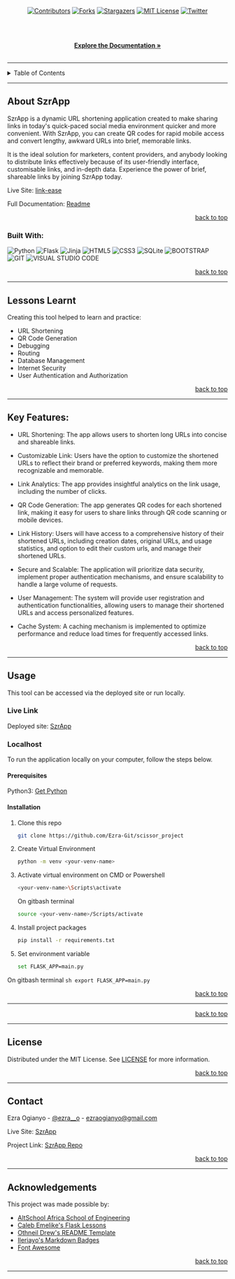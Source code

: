 <!-- Back to Top Navigation Anchor -->
<a name="readme-top"></a>

<!-- Project Shields -->
<div align="center">

  [![Contributors][contributors-shield]][contributors-url]
  [![Forks][forks-shield]][forks-url]
  [![Stargazers][stars-shield]][stars-url]
  [![MIT License][license-shield]][license-url]
  [![Twitter][twitter-shield]][twitter-url]
</div>

<!-- Project Logo -->
<br />
<div align="center">
  <a href="https://pythonanywhere.com">
  </a>
</div>

<br />

<div>
  <p align="center">
    <a href="https://github.com/Oluwatemmy/Link-Ease/blob/main/README.md"><strong>Explore the Documentation »</strong></a>
    <br /> 
    <br />
  </p>
</div>

---

<!-- Table of Contents -->
<details>
  <summary>Table of Contents</summary>
  <ol>
    <li>
      <a href="#about-SzrApp">About SzrApp</a>
      <ul>
        <li><a href="#built-with">Built With</a></li>
      </ul>
    </li>
    <li>
      <a href="#lessons-learnt">Lessons Learnt</a>
    </li>
    <li>
      <a href="#key-features">Key Features</a>
    </li>
    <li>
      <a href="#usage">Usage</a>
      <ul>
        <li><a href="#live-link">Live Link</a></li>
        <li>
          <a href="#localhost">Localhost</a>
          <ul>
            <li><a href="#prerequisites">Prerequisites</a></li>
            <li><a href="#installation">Installation</a></li>
          </ul>
        </li>
      </ul>
    </li>    
    <li><a href="#sample">Sample</a></li>
    <li><a href="#license">License</a></li>
    <li><a href="#contact">Contact</a></li>
    <li><a href="#acknowledgements">Acknowledgements</a></li>
  </ol>
  <p align="right"><a href="#readme-top">back to top</a></p>
</details>

---

<!-- About the Tool -->
## About SzrApp

SzrApp is a dynamic URL shortening application created to make sharing links in today's quick-paced social media environment quicker and more convenient. With SzrApp, you can create QR codes for rapid mobile access and convert lengthy, awkward URLs into brief, memorable links. 

It is the ideal solution for marketers, content providers, and anybody looking to distribute links effectively because of its user-friendly interface, customisable links, and in-depth data. Experience the power of brief, shareable links by joining SzrApp today.

Live Site: [link-ease](https://pythonanywhere.com)

Full Documentation: [Readme](https://github.com/)

<p align="right"><a href="#readme-top">back to top</a></p>

### Built With:

![Python][python]
![Flask][flask]
![Jinja][jinja]
![HTML5][html5]
![CSS3][css3]
![SQLite][sqlite]
![BOOTSTRAP][bootstrap]
![GIT][git]
![VISUAL STUDIO CODE][vscode]

<p align="right"><a href="#readme-top">back to top</a></p>

---
<!-- Lessons from the Project -->
## Lessons Learnt

Creating this tool helped to learn and practice:
* URL Shortening
* QR Code Generation
* Debugging
* Routing
* Database Management
* Internet Security
* User Authentication and Authorization

<p align="right"><a href="#readme-top">back to top</a></p>

---
<!-- Lessons from the Project -->
## Key Features:

* URL Shortening: The app allows users to shorten long URLs into concise and shareable links.

* Customizable Link: Users have the option to customize the shortened URLs to reflect their brand or preferred keywords, making them more recognizable and memorable.

* Link Analytics: The app provides insightful analytics on the link usage,  including the number of clicks.

* QR Code Generation: The app generates QR codes for each shortened link, making it easy for users to share links through QR code scanning or mobile devices.

* Link History: Users will have access to a comprehensive history of their shortened URLs, including creation dates, original URLs, and usage statistics, and option to edit their custom urls, and manage their shortened URLs.

* Secure and Scalable: The application will prioritize data security, implement proper authentication mechanisms, and ensure scalability to handle a large volume of requests.

* User Management: The system will provide user registration and authentication functionalities, allowing users to manage their shortened URLs and access personalized features.

* Cache System: A caching mechanism is implemented to optimize performance and reduce load times for frequently accessed links.


<p align="right"><a href="#readme-top">back to top</a></p>

---

<!-- Getting Started -->
## Usage

This tool can be accessed via the deployed site or run locally.

### Live Link

Deployed site: [SzrApp](https://pythonanywhere.com)

### Localhost

To run the application locally on your computer, follow the steps below.

#### Prerequisites

Python3: [Get Python](https://www.python.org/downloads/)

#### Installation

1. Clone this repo
   ```sh
   git clone https://github.com/Ezra-Git/scissor_project
   ```
2. Create Virtual Environment
   ```sh
   python -m venv <your-venv-name>
   ```
3. Activate virtual environment on CMD or Powershell
   ```sh
   <your-venv-name>\Scripts\activate
   ```
    On gitbash terminal
    ```sh
    source <your-venv-name>/Scripts/activate
    ```
4. Install project packages
   ```sh
   pip install -r requirements.txt
   ```
5. Set environment variable
    ```sh
    set FLASK_APP=main.py
    ```
On gitbash terminal
    ```sh
    export FLASK_APP=main.py
    ```

<p align="right"><a href="#readme-top">back to top</a></p>

---

<p align="right"><a href="#readme-top">back to top</a></p>

---

<!-- License -->
## License

Distributed under the MIT License. See <a href="https://github.com/Oluwatemmy/Link-Ease/blob/main/LICENSE">LICENSE</a> for more information.

<p align="right"><a href="#readme-top">back to top</a></p>

---

<!-- Contact -->
## Contact

Ezra Ogianyo - [@ezra__o](https://twitter.com/Ezra__O) - ezraogianyo@gmail.com

Live Site: [SzrApp](https://pythonanywhere.com)

Project Link: [SzrApp Repo](https://github.com/Ezra-Git/scissor_project)

<p align="right"><a href="#readme-top">back to top</a></p>

---

<!-- Acknowledgements -->
## Acknowledgements

This project was made possible by:

* [AltSchool Africa School of Engineering](https://altschoolafrica.com/schools/engineering)
* [Caleb Emelike's Flask Lessons](https://github.com/CalebEmelike)
* [Othneil Drew's README Template](https://github.com/othneildrew/Best-README-Template)
* [Ileriayo's Markdown Badges](https://github.com/Ileriayo/markdown-badges)
* [Font Awesome](https://fontawesome.com/)

<p align="right"><a href="#readme-top">back to top</a></p>

---

<!-- Markdown Links & Images -->
[contributors-shield]: https://img.shields.io/github/contributors/Oluwatemmy/Link-Ease.svg?style=for-the-badge
[contributors-url]: https://github.com/Oluwatemmy/Link-Ease/graphs/contributors
[forks-shield]: https://img.shields.io/github/forks/Oluwatemmy/Link-Ease.svg?style=for-the-badge
[forks-url]: https://github.com/Oluwatemmy/Link-Ease/network/members
[stars-shield]: https://img.shields.io/github/stars/Oluwatemmy/Link-Ease.svg?style=for-the-badge
[stars-url]: https://github.com/Oluwatemmy/Link-Ease/stargazers
[license-shield]: https://img.shields.io/github/license/Oluwatemmy/Link-Ease.svg?style=for-the-badge
[license-url]: https://github.com/Oluwatemmy/Link-Ease/blob/main/LICENSE.txt
[twitter-shield]: https://img.shields.io/badge/-@Ezra__O-1ca0f1?style=for-the-badge&logo=twitter&logoColor=white&link=https://twitter.com/Ezra__O
[twitter-url]: https://twitter.com/Ezra__O
[python]: https://img.shields.io/badge/python-3670A0?style=for-the-badge&logo=python&logoColor=ffdd54
[flask]: https://img.shields.io/badge/flask-%23000.svg?style=for-the-badge&logo=flask&logoColor=white
[jinja]: https://img.shields.io/badge/jinja-white.svg?style=for-the-badge&logo=jinja&logoColor=black
[html5]: https://img.shields.io/badge/html5-%23E34F26.svg?style=for-the-badge&logo=html5&logoColor=white
[css3]: https://img.shields.io/badge/css3-%231572B6.svg?style=for-the-badge&logo=css3&logoColor=white
[sqlite]: https://img.shields.io/badge/sqlite-%2307405e.svg?style=for-the-badge&logo=sqlite&logoColor=white
[bootstrap]: https://img.shields.io/badge/bootstrap-%238511FA.svg?style=for-the-badge&logo=bootstrap&logoColor=white
[git]: https://img.shields.io/badge/git-%23F05033.svg?style=for-the-badge&logo=git&logoColor=white
[vscode]: https://img.shields.io/badge/Visual%20Studio%20Code-0078d7.svg?style=for-the-badge&logo=visual-studio-code&logoColor=white
